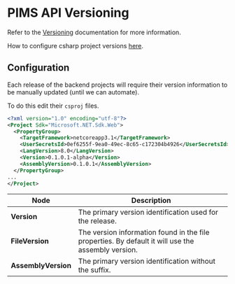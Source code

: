 # PIMS API Versioning

Refer to the [Versioning](../docs/VERSIONS.md) documentation for more information.

How to configure csharp project versions [here](https://andrewlock.net/version-vs-versionsuffix-vs-packageversion-what-do-they-all-mean/).

## Configuration

Each release of the backend projects will require their version information to be manually updated (until we can automate).

To do this edit their `csproj` files.

```xml
<?xml version="1.0" encoding="utf-8"?>
<Project Sdk="Microsoft.NET.Sdk.Web">
  <PropertyGroup>
    <TargetFramework>netcoreapp3.1</TargetFramework>
    <UserSecretsId>0ef6255f-9ea0-49ec-8c65-c172304b4926</UserSecretsId>
    <LangVersion>8.0</LangVersion>
    <Version>0.1.0.1-alpha</Version>
    <AssemblyVersion>0.1.0.1</AssemblyVersion>
  </PropertyGroup>
...
</Project>
```

| Node                | Description                                                                                        |
| ------------------- | -------------------------------------------------------------------------------------------------- |
| **Version**         | The primary version identification used for the release.                                           |
| **FileVersion**     | The version information found in the file properties. By default it will use the assembly version. |
| **AssemblyVersion** | The primary version identification without the suffix.                                             |
